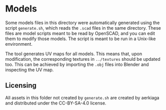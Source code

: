 # Models
Some models files in this directory were automatically generated using the
script `generate.sh`, which reads the `.scad` files in the same directory.
These files are model scripts meant to be read by OpenSCAD, and you can edit
them to modify those models. The script is meant to be run in a Unix-like
environment.

The tool generates UV maps for all models. This means that, upon modification,
the corresponding textures in `../textures` should be updated too. This can be
achieved by importing the `.obj` files into Blender and inspecting the UV map.

## Licensing
All assets in this folder not created by `generate.sh` are created by aerkiaga
and distributed under the CC-BY-SA-4.0 license.
